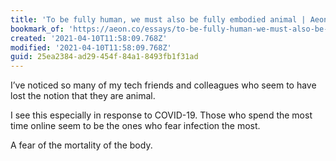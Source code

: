 ```yaml
---
title: 'To be fully human, we must also be fully embodied animal | Aeon Essays'
bookmark_of: 'https://aeon.co/essays/to-be-fully-human-we-must-also-be-fully-embodied-animal'
created: '2021-04-10T11:58:09.768Z'
modified: '2021-04-10T11:58:09.768Z'
guid: 25ea2384-ad29-454f-84a1-8493fb1f31ad
---
```

I’ve noticed so many of my tech friends and colleagues who seem to have lost the notion that they are animal. 

I see this especially in response to COVID-19. Those who spend the most time online seem to be the ones who fear infection the most. 

A fear of the mortality of the body. 

